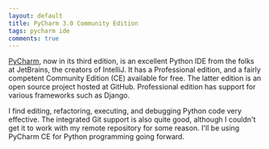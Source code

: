 ```yaml
---
layout: default
title: PyCharm 3.0 Community Edition
tags: pycharm ide
comments: true
---
```


[PyCharm](http://www.jetbrains.com/pycharm/), now in its third edition, is an excellent Python IDE from the folks at JetBrains, the creators of IntelliJ. It has a Professional edition, and a fairly competent Community Edition (CE) available for free. The latter edition is an open source project hosted at GitHub. Professional edition has support for various frameworks such as Django.

I find editing, refactoring, executing, and debugging Python code very effective. The integrated Git support is also quite good, although I couldn't get it to work with my remote repository for some reason. I'll be using PyCharm CE for Python programming going forward.

